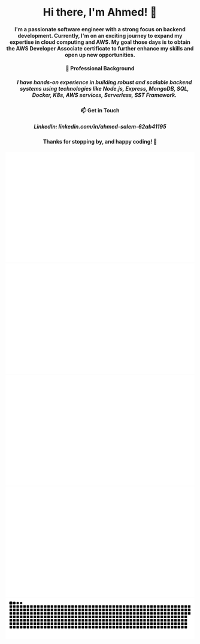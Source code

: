 <h1 align="center">Hi there, I'm Ahmed! 👋</h1>
<h4 align="center">I'm a passionate software engineer with a strong focus on backend development.
  Currently, I'm on an exciting journey to expand my expertise in cloud computing and AWS.
  My goal those days is to obtain the AWS Developer Associate certificate to further enhance my skills and open up new opportunities.</h4>

<h4 align="center"> 💼 Professional Background </h3>

  <ul align="center">
        <h5> I have hands-on experience in building robust and scalable backend systems using technologies like Node.js, Express, MongoDB, SQL, Docker, K8s, AWS services, Serverless, SST Framework.</h5>
    </ul>




<!--START_SECTION:waka-->
<!--END_SECTION:waka-->


<h4 align="center"> 📫 Get in Touch </h4>
<h5 align="center"> LinkedIn: linkedin.com/in/ahmed-salem-62ab41195</h5>

<h4 align="center">Thanks for stopping by, and happy coding! 🚀</h4>


<div align="center">

<a href="https://github.com/ASalem404/ASalem404#gh-dark-mode-only">
<img src="https://github.com/ASalem404/ASalem404/blob/main/generated/overview.svg#gh-dark-mode-only" />
<img src="https://github.com/ASalem404/ASalem404/blob/main/generated/languages.svg#gh-dark-mode-only" />
</a>
<a href="https://github.com/ASalem404/ASalem404#gh-light-mode-only">
<img src="https://github.com/ASalem404/ASalem404/blob/main/generated/overview.svg#gh-dark-mode-only#gh-light-mode-only" />
<img src="https://github.com/ASalem404/ASalem404/blob/main/generated/languages.svg#gh-dark-mode-only#gh-light-mode-only" />
</a>

</div>

<picture>
  <source media="(prefers-color-scheme: dark)" srcset="https://raw.githubusercontent.com/ASalem404/ASalem404/commit-animation/github-contribution-grid-snake-dark.svg">
  <source media="(prefers-color-scheme: light)" srcset="https://raw.githubusercontent.com/ASalem404/ASalem404/commit-animation/github-contribution-grid-snake.svg">
  <img alt="github contribution grid snake animation" src="https://raw.githubusercontent.com/ASalem404/ASalem404/commit-animation/github-contribution-grid-snake.svg">
</picture>

